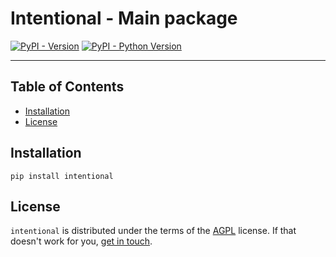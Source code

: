 # Intentional - Main package

[![PyPI - Version](https://img.shields.io/pypi/v/intentional.svg)](https://pypi.org/project/intentional)
[![PyPI - Python Version](https://img.shields.io/pypi/pyversions/intentional.svg)](https://pypi.org/project/intentional)

-----

## Table of Contents

- [Installation](#installation)
- [License](#license)

## Installation

```console
pip install intentional
```

## License

`intentional` is distributed under the terms of the [AGPL](LICENSE.txt) license. If that doesn't work for you, [get in touch](mailto:github@zansara.dev).

